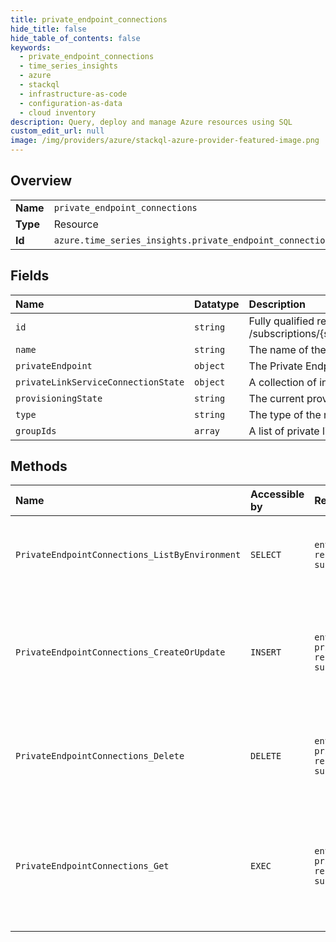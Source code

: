 ```yaml
---
title: private_endpoint_connections
hide_title: false
hide_table_of_contents: false
keywords:
  - private_endpoint_connections
  - time_series_insights
  - azure    
  - stackql
  - infrastructure-as-code
  - configuration-as-data
  - cloud inventory
description: Query, deploy and manage Azure resources using SQL
custom_edit_url: null
image: /img/providers/azure/stackql-azure-provider-featured-image.png
---
```

  
    

## Overview
<table><tbody>
<tr><td><b>Name</b></td><td><code>private_endpoint_connections</code></td></tr>
<tr><td><b>Type</b></td><td>Resource</td></tr>
<tr><td><b>Id</b></td><td><code>azure.time_series_insights.private_endpoint_connections</code></td></tr>
</tbody></table>

## Fields
| Name | Datatype | Description |
|:-----|:---------|:------------|
| `id` | `string` | Fully qualified resource ID for the resource. Ex - /subscriptions/&#123;subscriptionId&#125;/resourceGroups/&#123;resourceGroupName&#125;/providers/&#123;resourceProviderNamespace&#125;/&#123;resourceType&#125;/&#123;resourceName&#125; |
| `name` | `string` | The name of the resource |
| `privateEndpoint` | `object` | The Private Endpoint resource. |
| `privateLinkServiceConnectionState` | `object` | A collection of information about the state of the connection between service consumer and provider. |
| `provisioningState` | `string` | The current provisioning state. |
| `type` | `string` | The type of the resource. E.g. "Microsoft.Compute/virtualMachines" or "Microsoft.Storage/storageAccounts" |
| `groupIds` | `array` | A list of private links resource group ids |
## Methods
| Name | Accessible by | Required Params | Description |
|:-----|:--------------|:----------------|:------------|
| `PrivateEndpointConnections_ListByEnvironment` | `SELECT` | `environmentName, resourceGroupName, subscriptionId` | Gets a list of all private endpoint connections in the given environment. |
| `PrivateEndpointConnections_CreateOrUpdate` | `INSERT` | `environmentName, privateEndpointConnectionName, resourceGroupName, subscriptionId` | Updates a Private Endpoint connection of the environment in the given resource group. |
| `PrivateEndpointConnections_Delete` | `DELETE` | `environmentName, privateEndpointConnectionName, resourceGroupName, subscriptionId` | Disconnects the private endpoint connection and deletes it from the environment. |
| `PrivateEndpointConnections_Get` | `EXEC` | `environmentName, privateEndpointConnectionName, resourceGroupName, subscriptionId` | Gets the details of the private endpoint connection of the environment in the given resource group. |
